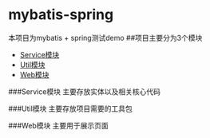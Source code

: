 # mybatis-spring
本项目为mybatis + spring测试demo
##<a name="index"/>项目主要分为3个模块
* [Service模块](#service)
* [Util模块](#util)
* [Web模块](#web)

<a name="service">
###Service模块
主要存放实体以及相关核心代码

###Util模块
主要存放项目需要的工具包

###Web模块
主要用于展示页面
